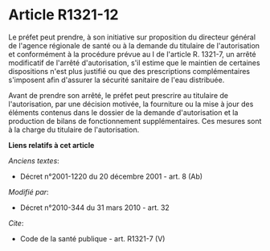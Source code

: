 # Article R1321-12

Le préfet peut prendre, à son initiative sur proposition du directeur général de l'agence régionale de santé ou à la demande
du titulaire de l'autorisation et conformément à la procédure prévue au I de l'article R. 1321-7, un arrêté modificatif de
l'arrêté d'autorisation, s'il estime que le maintien de certaines dispositions n'est plus justifié ou que des prescriptions
complémentaires s'imposent afin d'assurer la sécurité sanitaire de l'eau distribuée. 

Avant de prendre son arrêté, le préfet peut prescrire au titulaire de l'autorisation, par une décision motivée, la fourniture
ou la mise à jour des éléments contenus dans le dossier de la demande d'autorisation et la production de bilans de
fonctionnement supplémentaires. Ces mesures sont à la charge du titulaire de l'autorisation.

**Liens relatifs à cet article**

_Anciens textes_:

  - Décret n°2001-1220 du 20 décembre 2001 - art. 8 (Ab)

_Modifié par_:

  - Décret n°2010-344 du 31 mars 2010 - art. 32

_Cite_:

  - Code de la santé publique - art. R1321-7 (V)
